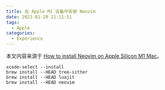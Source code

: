 ```yaml
---
title: 在 Apple M1 设备中安装 Neovim
date: 2021-01-20 21:11:51
tags:
  - Apple
categories:
  - Experience
---
```


本文内容来源于 [How to install Neovim on Apple Silicon M1 Mac](https://dev.to/craftzdog/how-to-install-neovim-on-apple-silicon-m1-mac-27ke)。

```shell
xcode-select --install
brew install --HEAD tree-sitter
brew install --HEAD luajit
brew install --HEAD neovim
```
